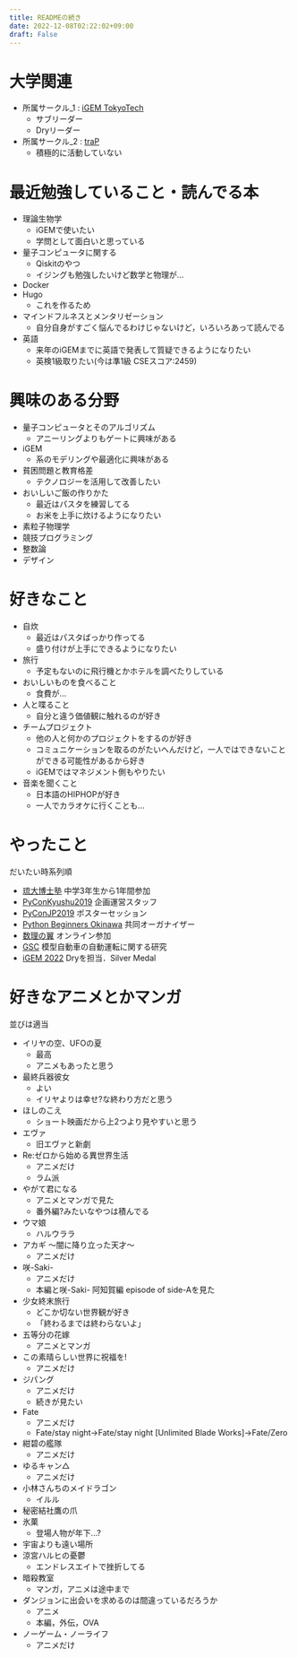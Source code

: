 ```yaml
---
title: READMEの続き
date: 2022-12-08T02:22:02+09:00
draft: False
---
```


# 大学関連
- 所属サークル_1 : [iGEM TokyoTech](https://www.igemtokyotech.org/)
    - サブリーダー
    - Dryリーダー
- 所属サークル_2 : [traP](https://trap.jp/)
    - 積極的に活動していない


# 最近勉強していること・読んでる本
- 理論生物学
    - iGEMで使いたい
    - 学問として面白いと思っている
- 量子コンピュータに関する
    - Qiskitのやつ
    - イジングも勉強したいけど数学と物理が...
- Docker
- Hugo
    - これを作るため
- マインドフルネスとメンタリゼーション
    - 自分自身がすごく悩んでるわけじゃないけど，いろいろあって読んでる
- 英語
    - 来年のiGEMまでに英語で発表して質疑できるようになりたい
    - 英検1級取りたい(今は準1級 CSEスコア:2459)

<!--more-->

# 興味のある分野
- 量子コンピュータとそのアルゴリズム
    - アニーリングよりもゲートに興味がある
- iGEM
    - 系のモデリングや最適化に興味がある
- 貧困問題と教育格差
    - テクノロジーを活用して改善したい
- おいしいご飯の作りかた
    - 最近はパスタを練習してる
    - お米を上手に炊けるようになりたい
- 素粒子物理学
- 競技プログラミング
- 整数論
- デザイン


# 好きなこと
- 自炊
    - 最近はパスタばっかり作ってる
    - 盛り付けが上手にできるようになりたい
- 旅行
    - 予定もないのに飛行機とかホテルを調べたりしている
- おいしいものを食べること
    - 食費が...
- 人と喋ること
    - 自分と違う価値観に触れるのが好き
- チームプロジェクト
    - 他の人と何かのプロジェクトをするのが好き
    - コミュニケーションを取るのがたいへんだけど，一人ではできないことができる可能性があるから好き
    - iGEMではマネジメント側もやりたい
- 音楽を聞くこと
    - 日本語のHIPHOPが好き
    - 一人でカラオケに行くことも...


# やったこと
だいたい時系列順
- [琉大博士塾](https://chiiki.skr.u-ryukyu.ac.jp/?page_id=1792) 中学3年生から1年間参加
- [PyConKyushu2019](https://kyushu.pycon.jp/2019/) 企画運営スタッフ
- [PyConJP2019](https://pycon.jp/2019/sessions/?sessionId=302) ポスターセッション
- [Python Beginners Okinawa](https://python-beginners-okinawa.connpass.com/) 共同オーガナイザー
- [数理の翼](https://seminar.npo-tsubasa.jp/island2020/) オンライン参加
- [GSC](https://gsc.skr.u-ryukyu.ac.jp/) 模型自動車の自動運転に関する研究
- [iGEM 2022](https://jamboree.igem.org/2022/results) Dryを担当．Silver Medal


# 好きなアニメとかマンガ
並びは適当
- イリヤの空、UFOの夏
    - 最高
    - アニメもあったと思う
- 最終兵器彼女
    - よい
    - イリヤよりは幸せ?な終わり方だと思う
- ほしのこえ
    - ショート映画だから上2つより見やすいと思う
- エヴァ
    - 旧エヴァと新劇
- Re:ゼロから始める異世界生活
    - アニメだけ
    - ラム派
- やがて君になる
    - アニメとマンガで見た
    - 番外編?みたいなやつは積んでる
- ウマ娘
    - ハルウララ
- アカギ 〜闇に降り立った天才〜
    - アニメだけ
- 咲-Saki-
    - アニメだけ
    - 本編と咲-Saki- 阿知賀編 episode of side-Aを見た
- 少女終末旅行
    - どこか切ない世界観が好き
    - 「終わるまでは終わらないよ」
- 五等分の花嫁
    - アニメとマンガ
- この素晴らしい世界に祝福を!
    - アニメだけ
- ジパング
    - アニメだけ
    - 続きが見たい
- Fate
    - アニメだけ
    - Fate/stay night→Fate/stay night [Unlimited Blade Works]→Fate/Zero
- 紺碧の艦隊
    - アニメだけ
- ゆるキャン△
    - アニメだけ
- 小林さんちのメイドラゴン
    - イルル
- 秘密結社鷹の爪
- 氷菓
    - 登場人物が年下...?
- 宇宙よりも遠い場所
- 涼宮ハルヒの憂鬱
    - エンドレスエイトで挫折してる
- 暗殺教室
    - マンガ，アニメは途中まで
- ダンジョンに出会いを求めるのは間違っているだろうか
    - アニメ
    - 本編，外伝，OVA
- ノーゲーム・ノーライフ
    - アニメだけ